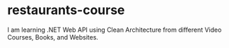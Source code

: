# restaurants-course
I am learning .NET Web API using Clean Architecture from different Video Courses, Books, and Websites.
